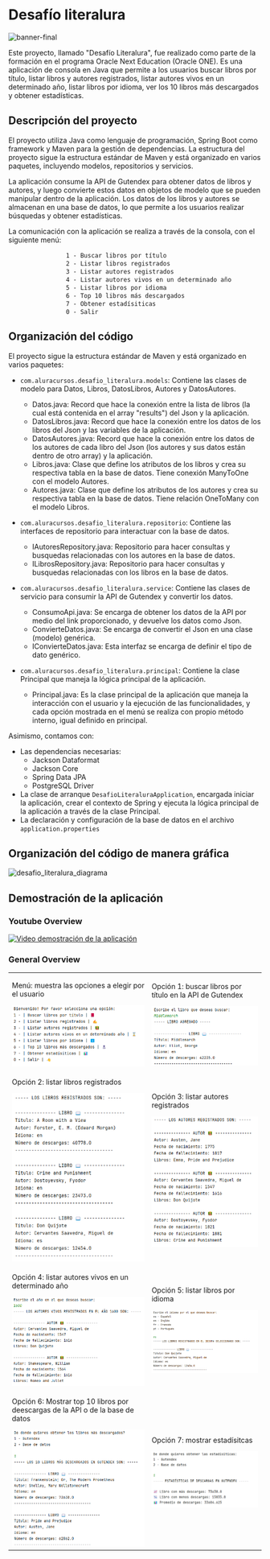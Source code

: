 # Desafío literalura
![banner-final](https://github.com/mendodevv/desafio-literalura/assets/129572136/be633bf7-0081-45df-8b8b-5f0ceecaac22)

Este proyecto, llamado "Desafío Literalura", fue realizado como parte de la formación en el programa Oracle Next Education (Oracle ONE). Es una aplicación de consola en Java que permite a los usuarios buscar libros por título, listar libros y autores registrados, listar autores vivos en un determinado año, listar libros por idioma, ver los 10 libros más descargados y obtener estadísticas.

## Descripción del proyecto
El proyecto utiliza Java como lenguaje de programación, Spring Boot como framework y Maven para la gestión de dependencias. La estructura del proyecto sigue la estructura estándar de Maven y está organizado en varios paquetes, incluyendo modelos, repositorios y servicios.

La aplicación consume la API de Gutendex para obtener datos de libros y autores, y luego convierte estos datos en objetos de modelo que se pueden manipular dentro de la aplicación. Los datos de los libros y autores se almacenan en una base de datos, lo que permite a los usuarios realizar búsquedas y obtener estadísticas.

La comunicación con la aplicación se realiza a través de la consola, con el siguiente menú: 

                    1 - Buscar libros por título
                    2 - Listar libros registrados
                    3 - Listar autores registrados
                    4 - Listar autores vivos en un determinado año
                    5 - Listar libros por idioma
                    6 - Top 10 libros más descargados
                    7 - Obtener estadísiticas
                    0 - Salir

## Organización del código
El proyecto sigue la estructura estándar de Maven y está organizado en varios paquetes:

- `com.aluracursos.desafio_literalura.models`: Contiene las clases de modelo para Datos, Libros, DatosLibros, Autores y DatosAutores.
  - Datos.java: Record que hace la conexión entre la lista de libros (la cual está contenida en el array "results") del Json y la aplicación.
  - DatosLibros.java: Record que hace la conexión entre los datos de los libros del Json y las variables de la aplicación.
  - DatosAutores.java: Record que hace la conexión entre los datos de los autores de cada libro del Json (los autores y sus datos están dentro de otro array) y la aplicación.
  - Libros.java: Clase que define los atributos de los libros y crea su respectiva tabla en la base de datos. Tiene conexión ManyToOne con el modelo Autores.
  - Autores.java: Clase que define los atributos de los autores y crea su respectiva tabla en la base de datos. Tiene relación OneToMany con el modelo Libros.

- `com.aluracursos.desafio_literalura.repositorio`: Contiene las interfaces de repositorio para interactuar con la base de datos.
  -  IAutoresRepository.java: Repositorio para hacer consultas y busquedas relacionadas con los autores en la base de datos.
  -  ILibrosRepository.java: Repositorio para hacer consultas y busquedas relacionadas con los libros en la base de datos.
  
- `com.aluracursos.desafio_literalura.service`: Contiene las clases de servicio para consumir la API de Gutendex y convertir los datos.
  - ConsumoApi.java: Se encarga de obtener los datos de la API por medio del link proporcionado, y devuelve los datos como Json.
  - ConvierteDatos.java: Se encarga de convertir el Json en una clase (modelo) genérica.
  - IConvierteDatos.java: Esta interfaz se encarga de definir el tipo de dato genérico.

- `com.aluracursos.desafio_literalura.principal`: Contiene la clase Principal que maneja la lógica principal de la aplicación.
  - Principal.java: Es la clase principal de la aplicación que maneja la interacción con el usuario y la ejecución de las funcionalidades, y cada opción mostrada en el menú se realiza con propio método interno, igual definido en principal.

Asimismo, contamos con:
- Las dependencias necesarias:
  - Jackson Dataformat
  - Jackson Core
  - Spring Data JPA
  - PostgreSQL Driver
- La clase de arranque `DesafioLiteraluraApplication`, encargada iniciar la aplicación, crear el contexto de Spring y ejecuta la lógica principal de la aplicación a través de la clase Principal.
- La declaración y configuración de la base de datos en el archivo `application.properties`

## Organización del código de manera gráfica
![desafio_literalura_diagrama](https://github.com/mendodevv/desafio-literalura/assets/129572136/f83dc1b0-3fe2-4a1e-8505-504eb7a465cb)

## Demostración de la aplicación
### Youtube Overview
[![Video demostración de la aplicación](https://img.youtube.com/vi/haLSyWFrgFM/0.jpg)](https://www.youtube.com/watch?v=haLSyWFrgFM)

### General Overview
<table>
  <tr>
    <td>
      <p>Menú: muestra las opciones a elegir por el usuario</p>
      <img src="readme-images/menu.png" alt="Menú del programa" width="400"/>
    </td>
    <td>
      <p>Opción 1: buscar libros por título en la API de Gutendex</p>
      <img src="readme-images/opcion1.png" alt="Opción 1" width="400"/>
    </td>
  </tr>
  <tr>
    <td>
      <p>Opción 2: listar libros registrados</p>
      <img src="readme-images/opcion2.png" alt="Opción 2" width="400"/>
    </td>
    <td>
      <p>Opción 3: listar autores registrados</p>
      <img src="readme-images/opcion3.png" alt="Opción 3" width="400"/>
    </td>
  </tr>
  <tr>
    <td>
      <p>Opción 4: listar autores vivos en un determinado año</p>
      <img src="readme-images/opcion4.png" alt="Opción 4" width="400"/>
    </td>
    <td>
      <p>Opción 5: listar libros por idioma</p>
      <img src="readme-images/opcion5.png" alt="Opción 5" width="400"/>
    </td>
  </tr>
  </tr>
  <tr>
    <td>
      <p>Opción 6: Mostrar top 10 libros por deescargas de la API o de la base de datos</p>
      <img src="readme-images/opcion6.png" alt="Opción 6" width="400"/>
    </td>
    <td>
      <p>Opción 7: mostrar estadísitcas</p>
      <img src="readme-images/opcion7.png" alt="Opción 7" width="400"/>
    </td>
  </tr>
</table>








